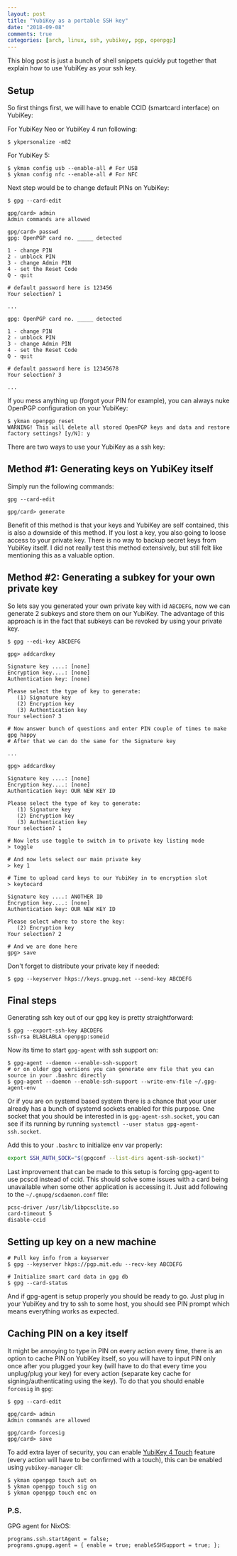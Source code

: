 ```yaml
---
layout: post
title: "YubiKey as a portable SSH key"
date: "2018-09-08"
comments: true
categories: [arch, linux, ssh, yubikey, pgp, openpgp]
---
```


This blog post is just a bunch of shell snippets quickly put together that explain how to use YubiKey as your ssh key.

<!--more-->

## Setup

So first things first, we will have to enable CCID (smartcard interface) on YubiKey:

For YubiKey Neo or YubiKey 4 run following:

```shell
$ ykpersonalize -m82
```

For YubiKey 5:

```shell
$ ykman config usb --enable-all # For USB
$ ykman config nfc --enable-all # For NFC
```


Next step would be to change default PINs on YubiKey:

```shell
$ gpg --card-edit

gpg/card> admin
Admin commands are allowed

gpg/card> passwd
gpg: OpenPGP card no. _____ detected

1 - change PIN
2 - unblock PIN
3 - change Admin PIN
4 - set the Reset Code
Q - quit

# default password here is 123456
Your selection? 1

...

gpg: OpenPGP card no. _____ detected

1 - change PIN
2 - unblock PIN
3 - change Admin PIN
4 - set the Reset Code
Q - quit

# default password here is 12345678
Your selection? 3

...

```

If you mess anything up (forgot your PIN for example), you can always nuke OpenPGP configuration on your YubiKey:

```shell
$ ykman openpgp reset
WARNING! This will delete all stored OpenPGP keys and data and restore factory settings? [y/N]: y
```

There are two ways to use your YubiKey as a ssh key:


## Method #1: Generating keys on YubiKey itself

Simply run the following commands:

```shell
gpg --card-edit

gpg/card> generate
```

Benefit of this method is that your keys and YubiKey are self contained, this is also a downside of this method.
If you lost a key, you also going to loose access to your private key.
There is no way to backup secret keys from YubiKey itself.
I did not really test this method extensively, but still felt like mentioning this as a valuable option.


## Method #2: Generating a subkey for your own private key

So lets say you generated your own private key with id `ABCDEFG`, now we can generate 2 subkeys and store them on our YubiKey.
The advantage of this approach is in the fact that subkeys can be revoked by using your private key.

```shell
$ gpg --edi-key ABCDEFG

gpg> addcardkey

Signature key ....: [none]
Encryption key....: [none]
Authentication key: [none]

Please select the type of key to generate:
   (1) Signature key
   (2) Encryption key
   (3) Authentication key
Your selection? 3

# Now answer bunch of questions and enter PIN couple of times to make gpg happy
# After that we can do the same for the Signature key

...

gpg> addcardkey

Signature key ....: [none]
Encryption key....: [none]
Authentication key: OUR NEW KEY ID

Please select the type of key to generate:
   (1) Signature key
   (2) Encryption key
   (3) Authentication key
Your selection? 1

# Now lets use toggle to switch in to private key listing mode
> toggle

# And now lets select our main private key
> key 1

# Time to upload card keys to our YubiKey in to encryption slot
> keytocard

Signature key ....: ANOTHER ID
Encryption key....: [none]
Authentication key: OUR NEW KEY ID

Please select where to store the key:
   (2) Encryption key
Your selection? 2

# And we are done here
gpg> save
```

Don't forget to distribute your private key if needed:

```shell
$ gpg --keyserver hkps://keys.gnupg.net --send-key ABCDEFG
```

## Final steps

Generating ssh key out of our gpg key is pretty straightforward:
```shell
$ gpg --export-ssh-key ABCDEFG
ssh-rsa BLABLABLA openpgp:someid
```

Now its time to start `gpg-agent` with ssh support on:
```shell
$ gpg-agent --daemon --enable-ssh-support
# or on older gpg versions you can generate env file that you can source in your .bashrc directly
$ gpg-agent --daemon --enable-ssh-support --write-env-file ~/.gpg-agent-env
```

Or if you are on systemd based system there is a chance that your user already has a bunch of systemd sockets enabled for this purpose.
One socket that you should be interested in is `gpg-agent-ssh.socket`, you can see if its running by running `systemctl --user status gpg-agent-ssh.socket`.

Add this to your `.bashrc` to initialize env var properly:
```bash
export SSH_AUTH_SOCK="$(gpgconf --list-dirs agent-ssh-socket)"
```

Last improvement that can be made to this setup is forcing gpg-agent to use pcscd instead of ccid.
This should solve some issues with a card being unavailable when some other application is accessing it.
Just add following to the `~/.gnupg/scdaemon.conf` file:

```text
pcsc-driver /usr/lib/libpcsclite.so
card-timeout 5
disable-ccid
```

## Setting up key on a new machine

```shell
# Pull key info from a keyserver
$ gpg --keyserver hkps://pgp.mit.edu --recv-key ABCDEFG

# Initialize smart card data in gpg db
$ gpg --card-status
```

And if gpg-agent is setup properly you should be ready to go. Just plug in your YubiKey and try to ssh to some host, you should see PIN prompt which means everything works as expected.

## Caching PIN on a key itself

It might be annoying to type in PIN on every action every time, there is an option to cache PIN on YubiKey itself, so you will have to input PIN only once after you plugged your key (will have to do that every time you unplug/plug your key) for every action (separate key cache for signing/authenticating using the key).
To do that you should enable `forcesig` in `gpg`:

```shell
$ gpg --card-edit

gpg/card> admin
Admin commands are allowed

gpg/card> forcesig
gpg/card> save
```

To add extra layer of security, you can enable [YubiKey 4 Touch](https://developers.yubico.com/PGP/Card_edit.html) feature (every action will have to be confirmed with a touch), this can be enabled using `yubikey-manager` cli:

```shell
$ ykman openpgp touch aut on
$ ykman openpgp touch sig on
$ ykman openpgp touch enc on
```


### P.S.

GPG agent for NixOS:

```
programs.ssh.startAgent = false;
programs.gnupg.agent = { enable = true; enableSSHSupport = true; };
```
